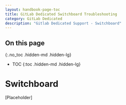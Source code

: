 ```yaml
---
layout: handbook-page-toc
title: GitLab Dedicated Switchboard Troubleshooting
category: GitLab Dedicated
description: "Gitlab Dedicated Support - Switchboard"
---
```


## On this page
{:.no_toc .hidden-md .hidden-lg}

- TOC
{:toc .hidden-md .hidden-lg}

# Switchboard

[Placeholder]
